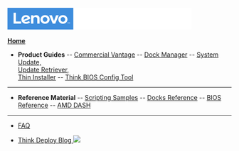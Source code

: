 ![Commercial Deployment Readiness Team](img/cdrt.png)

[**Home**](/)

- **Product Guides**
-- [Commercial Vantage](cv/cv_top.md)
-- [Dock Manager](dm/dm_top.md)
-- [System Update, <br>Update Retriever, <br>Thin Installer](su/su_top.md)
-- [Think BIOS Config Tool](tbct/tbct_top.md)

---
- **Reference Material**
-- [Scripting Samples](samples/samples.md)
-- [Docks Reference](docks/docks_top.md)
-- [BIOS Reference](bios/bios_top.md)
-- [AMD DASH](dash/dash_top.md)

---
- [FAQ](faq/faq.md)

- [Think Deploy Blog ![ ](../img/link.png)](https://blog.lenovocdrt.com)